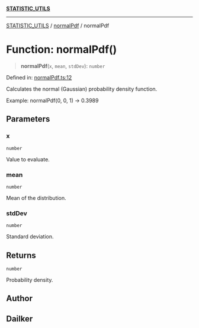 [**STATISTIC_UTILS**](../../README.md)

***

[STATISTIC_UTILS](../../README.md) / [normalPdf](../README.md) / normalPdf

# Function: normalPdf()

> **normalPdf**(`x`, `mean`, `stdDev`): `number`

Defined in: [normalPdf.ts:12](https://github.com/dailker/everyutil/blob/2c6c8c707de5d4a5d228d272d2d21855929838e2/src/statistic/normalPdf.ts#L12)

Calculates the normal (Gaussian) probability density function.

Example: normalPdf(0, 0, 1) → 0.3989

## Parameters

### x

`number`

Value to evaluate.

### mean

`number`

Mean of the distribution.

### stdDev

`number`

Standard deviation.

## Returns

`number`

Probability density.

## Author

## Dailker
